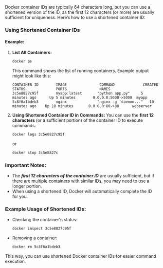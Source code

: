Docker container IDs are typically 64 characters long, but you can use a shortened version of the ID, as the first 12 characters (or more) are usually sufficient for uniqueness. Here’s how to use a shortened container ID:

### Using Shortened Container IDs

#### Example:
1. **List All Containers:**
   ```bash
   docker ps
   ```

   This command shows the list of running containers. Example output might look like this:

   ```
   CONTAINER ID        IMAGE               COMMAND             CREATED             STATUS              PORTS               NAMES
   3c5e8827c95f        myapp:latest       "python app.py"     5 minutes ago      Up 5 minutes        0.0.0.0:5000->5000  myapp
   5c8f6a1bdeb3        nginx              "nginx -g 'daemon..."   10 minutes ago    Up 10 minutes       0.0.0.0:80->80      webserver
   ```

2. **Using Shortened Container ID in Commands:**
   You can use the **first 12 characters** (or a sufficient portion) of the container ID to execute commands:

   ```bash
   docker logs 3c5e8827c95f
   ```

   or

   ```bash
   docker stop 3c5e8827c
   ```

### Important Notes:
- The ***first 12 characters of the container ID*** are usually sufficient, but if there are multiple containers with similar IDs, you may need to use a longer portion.
- When using a shortened ID, Docker will automatically complete the ID for you.

### Example Usage of Shortened IDs:
- Checking the container's status:
   ```bash
   docker inspect 3c5e8827c95f
   ```

- Removing a container:
   ```bash
   docker rm 5c8f6a1bdeb3
   ```

This way, you can use shortened Docker container IDs for easier command execution.
